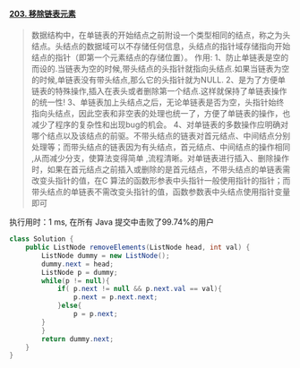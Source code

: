 #### [203. 移除链表元素](https://leetcode-cn.com/problems/remove-linked-list-elements/)

> 数据结构中，在单链表的开始结点之前附设一个类型相同的结点，称之为头结点。头结点的数据域可以不存储任何信息，头结点的指针域存储指向开始结点的指针（即第一个元素结点的存储位置）。
> 作用:
> 1、防止单链表是空的而设的.当链表为空的时候,带头结点的头指针就指向头结点.如果当链表为空的时候,单链表没有带头结点,那么它的头指针就为NULL.
> 2、是为了方便单链表的特殊操作,插入在表头或者删除第一个结点.这样就保持了单链表操作的统一性!
> 3、单链表加上头结点之后，无论单链表是否为空，头指针始终指向头结点，因此空表和非空表的处理也统一了，方便了单链表的操作，也减少了程序的复杂性和出现bug的机会。
> 4、对单链表的多数操作应明确对哪个结点以及该结点的前驱。不带头结点的链表对首元结点、中间结点分别处理等；而带头结点的链表因为有头结点，首元结点、中间结点的操作相同 ,从而减少分支，使算法变得简单 ,流程清晰。对单链表进行插入、删除操作时，如果在首元结点之前插入或删除的是首元结点，不带头结点的单链表需改变头指针的值，在C 算法的函数形参表中头指针一般使用指针的指针；而带头结点的单链表不需改变头指针的值，函数参数表中头结点使用指针变量即可

执行用时：1 ms, 在所有 Java 提交中击败了99.74%的用户

```java
class Solution {
    public ListNode removeElements(ListNode head, int val) {
        ListNode dummy = new ListNode();
        dummy.next = head;
        ListNode p = dummy;
        while(p != null){
            if( p.next != null && p.next.val == val){
                p.next = p.next.next;
            }else{ 
                p = p.next;
        }
        }
        return dummy.next;
    }
}
```

